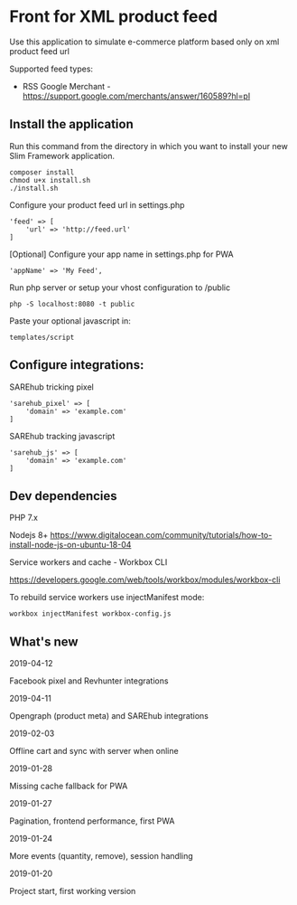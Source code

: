 # Front for XML product feed

Use this application to simulate e-commerce platform based only on xml product feed url 
 
Supported feed types:
- RSS Google Merchant - https://support.google.com/merchants/answer/160589?hl=pl

## Install the application

Run this command from the directory in which you want to install your new Slim Framework application.

    composer install
    chmod u+x install.sh
    ./install.sh
    
Configure your product feed url in settings.php
    
    'feed' => [
        'url' => 'http://feed.url'
    ]

[Optional] Configure your app name in settings.php for PWA
    
    'appName' => 'My Feed',

Run php server or setup your vhost configuration to /public
    
    php -S localhost:8080 -t public
    
Paste your optional javascript in:

    templates/script
    
## Configure integrations:

SAREhub tricking pixel

    'sarehub_pixel' => [
        'domain' => 'example.com'
    ]

SAREhub tracking javascript

    'sarehub_js' => [
        'domain' => 'example.com'
    ]
   
## Dev dependencies
PHP 7.x

Nodejs 8+
https://www.digitalocean.com/community/tutorials/how-to-install-node-js-on-ubuntu-18-04

Service workers and cache - Workbox CLI

https://developers.google.com/web/tools/workbox/modules/workbox-cli

To rebuild service workers use injectManifest mode:

    workbox injectManifest workbox-config.js
   
## What's new
2019-04-12

Facebook pixel and Revhunter integrations

2019-04-11

Opengraph (product meta) and SAREhub integrations

2019-02-03

Offline cart and sync with server when online

2019-01-28

Missing cache fallback for PWA

2019-01-27

Pagination, frontend performance, first PWA

2019-01-24

More events (quantity, remove), session handling

2019-01-20

Project start, first working version
